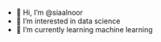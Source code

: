 - 👋 Hi, I’m @siaalnoor
- 👀 I’m interested in data science
- 🌱 I’m currently learning machine learning

<!---
siaalnoor/siaalnoor is a ✨ special ✨ repository because its `README.md` (this file) appears on your GitHub profile.
You can click the Preview link to take a look at your changes.
--->
